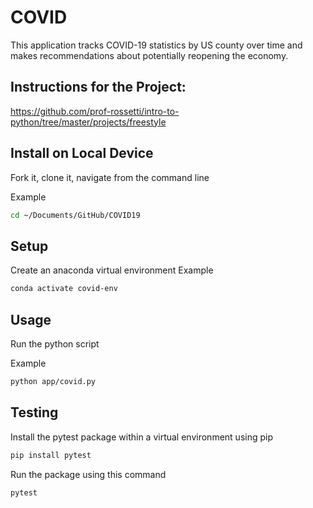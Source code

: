 # COVID
This application tracks COVID-19 statistics by US county over time and makes recommendations about potentially reopening the economy.

## Instructions for the Project:
https://github.com/prof-rossetti/intro-to-python/tree/master/projects/freestyle

## Install on Local Device
Fork it, clone it, navigate from the command line

Example
```sh
cd ~/Documents/GitHub/COVID19
```

## Setup
Create an anaconda virtual environment
Example
```sh
conda activate covid-env
```

## Usage
Run the python script

Example
```sh
python app/covid.py
```

## Testing
Install the pytest package within a virtual environment using pip
```sh
pip install pytest
```

Run the package using this command
```sh
pytest
```